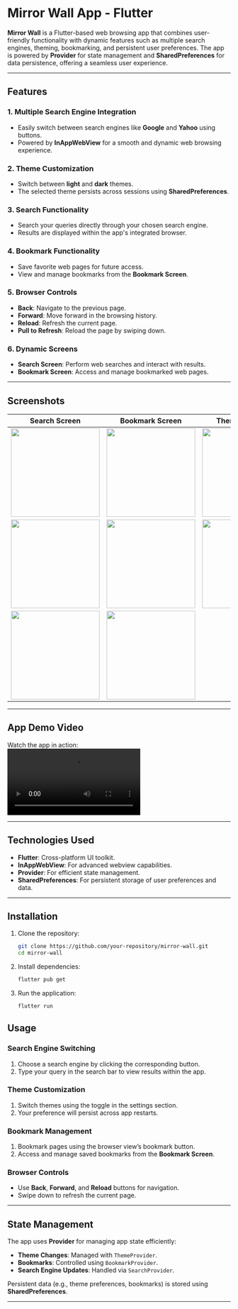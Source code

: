 # Mirror Wall App - Flutter  

**Mirror Wall** is a Flutter-based web browsing app that combines user-friendly functionality with dynamic features such as multiple search engines, theming, bookmarking, and persistent user preferences. The app is powered by **Provider** for state management and **SharedPreferences** for data persistence, offering a seamless user experience.  

---

## Features  

### 1. **Multiple Search Engine Integration**  
- Easily switch between search engines like **Google** and **Yahoo** using buttons.  
- Powered by **InAppWebView** for a smooth and dynamic web browsing experience.  

### 2. **Theme Customization**  
- Switch between **light** and **dark** themes.  
- The selected theme persists across sessions using **SharedPreferences**.  

### 3. **Search Functionality**  
- Search your queries directly through your chosen search engine.  
- Results are displayed within the app's integrated browser.  

### 4. **Bookmark Functionality**  
- Save favorite web pages for future access.  
- View and manage bookmarks from the **Bookmark Screen**.  

### 5. **Browser Controls**  
- **Back**: Navigate to the previous page.  
- **Forward**: Move forward in the browsing history.  
- **Reload**: Refresh the current page.  
- **Pull to Refresh**: Reload the page by swiping down.  

### 6. **Dynamic Screens**  
- **Search Screen**: Perform web searches and interact with results.  
- **Bookmark Screen**: Access and manage bookmarked web pages.  

---

## Screenshots  

| **Search Screen** | **Bookmark Screen** | **Theme Switching** |  
|-------------------|---------------------|----------------------|  
| <img src="https://github.com/user-attachments/assets/e06c4020-deee-4562-93da-1e9c0d27b46d" width="200px"> | <img src="https://github.com/user-attachments/assets/723267ac-6363-449c-a59b-205f012b7d78" width="200px"> | <img src="https://github.com/user-attachments/assets/a80175a4-e426-4110-b776-1c795b688fe2" width="200px"> |  
| <img src="https://github.com/user-attachments/assets/f1598553-5d45-47e8-a93f-30b08d06892e" width="200px"> | <img src="https://github.com/user-attachments/assets/e1ffa60e-5111-48cb-8f0f-f54c784652ef" width="200px" > | <img src="https://github.com/user-attachments/assets/daf14261-24b1-4016-a4f1-4b883b0d784e" width="200px" > |
| <img src="https://github.com/user-attachments/assets/919848a3-7f43-4cf4-946d-2ced95b1f24f" width="200px"> | <img src="https://github.com/user-attachments/assets/596fd80b-a18d-4a99-8f28-e3d50eaf9cc7" width="200px"> |
---

## App Demo Video  

Watch the app in action:  
<video src="https://github.com/user-attachments/assets/f420c051-4209-4033-9368-7551928c0512"> 

---

## Technologies Used  

- **Flutter**: Cross-platform UI toolkit.  
- **InAppWebView**: For advanced webview capabilities.  
- **Provider**: For efficient state management.  
- **SharedPreferences**: For persistent storage of user preferences and data.  

---

## Installation  

1. Clone the repository:  
   ```bash  
   git clone https://github.com/your-repository/mirror-wall.git  
   cd mirror-wall  
2. Install dependencies: 
   ```bash
   flutter pub get
3. Run the application: 
   ```bash
   flutter run

## Usage  

### **Search Engine Switching**  
1. Choose a search engine by clicking the corresponding button.  
2. Type your query in the search bar to view results within the app.  

### **Theme Customization**  
1. Switch themes using the toggle in the settings section.  
2. Your preference will persist across app restarts.  

### **Bookmark Management**  
1. Bookmark pages using the browser view’s bookmark button.  
2. Access and manage saved bookmarks from the **Bookmark Screen**.  

### **Browser Controls**  
- Use **Back**, **Forward**, and **Reload** buttons for navigation.  
- Swipe down to refresh the current page.  

---

## State Management  

The app uses **Provider** for managing app state efficiently:

- **Theme Changes**: Managed with `ThemeProvider`.  
- **Bookmarks**: Controlled using `BookmarkProvider`.  
- **Search Engine Updates**: Handled via `SearchProvider`.  

Persistent data (e.g., theme preferences, bookmarks) is stored using **SharedPreferences**.  

---

  
  
